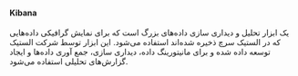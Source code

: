 #### Kibana
 یک ابزار تحلیل و دیداری سازی داده‌های بزرگ است که برای نمایش گرافیکی داده‌هایی که در الستیک سرچ ذخیره شده‌اند استفاده می‌شود. این ابزار توسط شرکت الستیک توسعه داده شده و برای مانیتورینگ داده، دیداری سازی، جمع آوری داده‌ها و ایجاد گزارش‌های تحلیلی استفاده می‌شود.
